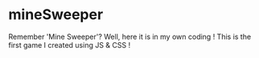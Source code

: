 # mineSweeper
Remember 'Mine Sweeper'? Well, here it is in my own coding ! This is the first game I created using JS &amp; CSS !
